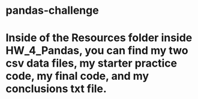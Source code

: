 # pandas-challenge
# Inside of the Resources folder inside HW_4_Pandas, you can find my two csv data files, my starter practice code, my final code, and my conclusions txt file. 
